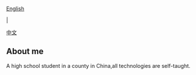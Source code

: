 [English]()

|

[中文](https://github.com)

## About me
A high school student in a county in China,all technologies are self-taught.